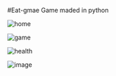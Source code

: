 #Eat-gmae
Game maded in python 

![home](https://github.com/majedkaraali/Eat-gmae/assets/47135751/b89ebede-f875-41b0-868f-4bc94d4f0fa9)


![game](https://github.com/majedkaraali/Eat-gmae/assets/47135751/12ad9ddf-6f63-4694-b57a-3fc6acccf170)


![health](https://github.com/majedkaraali/Eat-gmae/assets/47135751/a6900f41-0bff-4961-a376-1fe06ded0072)


![image](https://github.com/majedkaraali/Eat-gmae/assets/47135751/169a6e50-77df-4fa1-a910-bce4e99094e1)
